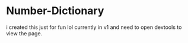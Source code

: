 # Number-Dictionary
i created this just for fun lol currently in v1 and need to open devtools to view the page.
